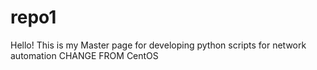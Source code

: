 # repo1
Hello!
This is my Master page for developing python scripts for network automation
CHANGE FROM CentOS
